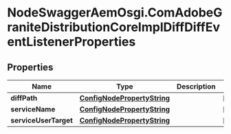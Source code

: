 # NodeSwaggerAemOsgi.ComAdobeGraniteDistributionCoreImplDiffDiffEventListenerProperties

## Properties

Name | Type | Description | Notes
------------ | ------------- | ------------- | -------------
**diffPath** | [**ConfigNodePropertyString**](ConfigNodePropertyString.md) |  | [optional] 
**serviceName** | [**ConfigNodePropertyString**](ConfigNodePropertyString.md) |  | [optional] 
**serviceUserTarget** | [**ConfigNodePropertyString**](ConfigNodePropertyString.md) |  | [optional] 


